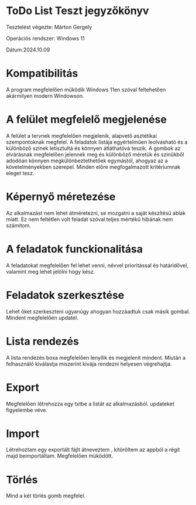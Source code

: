 # ToDo List Teszt jegyzőkönyv
Tesztelést végezte: Márton Gergely

Operációs rendszer: Windows 11

Dátum:2024.10.09

# Kompatibilitás
A program megfelelően müködik Windows 11en szóval feltehetően akármilyen modern Windowson.

# A felület megfelelő megjelenése
A felület a tervnek megfelelően megjelenik, alapvető asztétikai szempontoknak megfelel.
A feladatok listája egyértelműen leolvasható és a különböző színek letisztultá és könnyen átláthatóvá teszik. A gombok az elvárásnak megfelelően jelennek meg és különböző méretük és szinükből adodóan könnyen megkülönbeztethetőek egymástól, ahogyaz az a követelményekben szerepel.
Minden előre megfogalmazott kritériumnak eleget tesz.

# Képernyő méretezése
Az alkalmazást nem lehet átméretezni, se mozgatni a saját készítésű ablak miatt. Ez nem feltétlen volt feladat szóval teljes mértékű hibának nem számítom.

# A feladatok funckionalitása
A feladatokat megfelelően fel lehet venni, névvel prioritással és határidővel, valamint meg lehet jelölni hogy kész. 

# Feladatok szerkesztése
Lehet őket szerkeszteni ugyanúgy ahogyan hozzáadtuk csak másik gombal. Mindent megfelelően updatel.

# Lista rendezés
A lista rendezés boxa megfelelően lenyílik és megjelenít mindent. Miután a felhasználó kiválastja miszerint kivája rendezni helyesen végrehajtja.

# Export
Megfelelően létrehozza egy txtbe a listát az alkalmazásból. updateket figyelembe véve.

# Import
Létrehoztam egy exportált fájlt átneveztem , kitöröltem az appból a régit majd beimportáltam. Megfelelően müködött.

# Törlés
Mind a két törlés gomb megfelel.